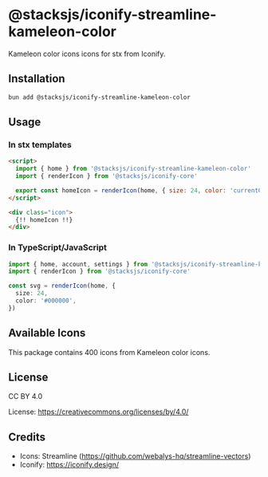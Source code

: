 # @stacksjs/iconify-streamline-kameleon-color

Kameleon color icons icons for stx from Iconify.

## Installation

```bash
bun add @stacksjs/iconify-streamline-kameleon-color
```

## Usage

### In stx templates

```html
<script>
  import { home } from '@stacksjs/iconify-streamline-kameleon-color'
  import { renderIcon } from '@stacksjs/iconify-core'

  export const homeIcon = renderIcon(home, { size: 24, color: 'currentColor' })
</script>

<div class="icon">
  {!! homeIcon !!}
</div>
```

### In TypeScript/JavaScript

```typescript
import { home, account, settings } from '@stacksjs/iconify-streamline-kameleon-color'
import { renderIcon } from '@stacksjs/iconify-core'

const svg = renderIcon(home, {
  size: 24,
  color: '#000000',
})
```

## Available Icons

This package contains 400 icons from Kameleon color icons.

## License

CC BY 4.0

License: https://creativecommons.org/licenses/by/4.0/

## Credits

- Icons: Streamline (https://github.com/webalys-hq/streamline-vectors)
- Iconify: https://iconify.design/
